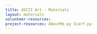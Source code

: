 ```yaml
---
title: ASCII Art - Materials
layout: materials
volunteer-resources: 
project-resources: AboutMe.py Scarf.py
---
```

